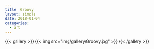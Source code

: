```yaml
---
title: Groovy
layout: simple
date: 2018-01-04
categories:
  - art
---
```


{{< gallery >}}
  {{< img src="img/gallery/Groovy.jpg" >}}
{{< /gallery >}}